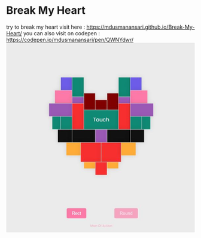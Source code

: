# Break My Heart
try to break my heart 
visit here : https://mdusmanansari.github.io/Break-My-Heart/
you can also visit on codepen : https://codepen.io/mdusmanansari/pen/QWNYdwr/
![screen_shot](image.JPG)
